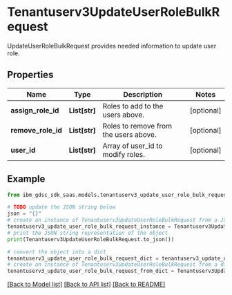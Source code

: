 # Tenantuserv3UpdateUserRoleBulkRequest

UpdateUserRoleBulkRequest provides needed information to update user role.

## Properties

Name | Type | Description | Notes
------------ | ------------- | ------------- | -------------
**assign_role_id** | **List[str]** | Roles to add to the users above. | [optional] 
**remove_role_id** | **List[str]** | Roles to remove from the users above. | [optional] 
**user_id** | **List[str]** | Array of user_id to modify roles. | [optional] 

## Example

```python
from ibm_gdsc_sdk_saas.models.tenantuserv3_update_user_role_bulk_request import Tenantuserv3UpdateUserRoleBulkRequest

# TODO update the JSON string below
json = "{}"
# create an instance of Tenantuserv3UpdateUserRoleBulkRequest from a JSON string
tenantuserv3_update_user_role_bulk_request_instance = Tenantuserv3UpdateUserRoleBulkRequest.from_json(json)
# print the JSON string representation of the object
print(Tenantuserv3UpdateUserRoleBulkRequest.to_json())

# convert the object into a dict
tenantuserv3_update_user_role_bulk_request_dict = tenantuserv3_update_user_role_bulk_request_instance.to_dict()
# create an instance of Tenantuserv3UpdateUserRoleBulkRequest from a dict
tenantuserv3_update_user_role_bulk_request_from_dict = Tenantuserv3UpdateUserRoleBulkRequest.from_dict(tenantuserv3_update_user_role_bulk_request_dict)
```
[[Back to Model list]](../README.md#documentation-for-models) [[Back to API list]](../README.md#documentation-for-api-endpoints) [[Back to README]](../README.md)


